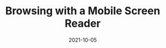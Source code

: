 ---
date: 2021-10-05
hidden: true
publisher: tetralogical
tags:
  - accessibility
  - user-agents
target_url: https://tetralogical.com/blog/2021/10/05/browsing-with-a-mobile-screen-reader/
title: Browsing with a Mobile Screen Reader
---